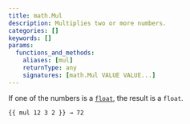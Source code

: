 ```yaml
---
title: math.Mul
description: Multiplies two or more numbers.
categories: []
keywords: []
params:
  functions_and_methods:
    aliases: [mul]
    returnType: any
    signatures: [math.Mul VALUE VALUE...]
---
```


If one of the numbers is a [`float`](g), the result is a `float`.

```go-html-template
{{ mul 12 3 2 }} → 72
```
